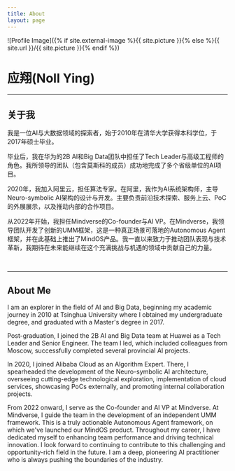 ```yaml
---
title: About
layout: page
---
```

![Profile Image]({% if site.external-image %}{{ site.picture }}{% else %}{{ site.url }}/{{ site.picture }}{% endif %})


<h1>应翔(Noll Ying)</h1>
<hr>
<h2>关于我</h2>
<p>我是一位AI与大数据领域的探索者，始于2010年在清华大学获得本科学位，于2017年硕士毕业。</p>
<p>毕业后，我在华为的2B AI和Big Data团队中担任了Tech Leader与高级工程师的角色。我所领导的团队（包含莫斯科的成员）成功地完成了多个省级单位的AI项目。</p>
<p>2020年，我加入阿里云，担任算法专家。在阿里，我作为AI系统架构师，主导Neuro-symbolic AI架构的设计与开发。主要负责前沿技术探索、服务上云、PoC的外展展示，以及推动内部的合作项目。</p>
<p>从2022年开始，我担任Mindverse的Co-founder与AI VP。在Mindverse，我领导团队开发了创新的UMM框架，这是一种真正场景可落地的Autonomous Agent框架，并在此基础上推出了MindOS产品。我一直以来致力于推动团队表现与技术革新，我期待在未来能继续在这个充满挑战与机遇的领域中贡献自己的力量。</p>
<br>
<hr>
<h2>About Me</h2>
<p>I am an explorer in the field of AI and Big Data, beginning my academic journey in 2010 at Tsinghua University where I obtained my undergraduate degree, and graduated with a Master's degree in 2017.</p>
<p>Post-graduation, I joined the 2B AI and Big Data team at Huawei as a Tech Leader and Senior Engineer. The team I led, which included colleagues from Moscow, successfully completed several provincial AI projects.</p>
<p>In 2020, I joined Alibaba Cloud as an Algorithm Expert. There, I spearheaded the development of the Neuro-symbolic AI architecture, overseeing cutting-edge technological exploration, implementation of cloud services, showcasing PoCs externally, and promoting internal collaboration projects.</p>
<p>From 2022 onward, I serve as the Co-founder and AI VP at Mindverse. At Mindverse, I guide the team in the development of an independent UMM framework. This is a truly actionable Autonomous Agent framework, on which we've launched our MindOS product. Throughout my career, I have dedicated myself to enhancing team performance and driving technical innovation. I look forward to continuing to contribute to this challenging and opportunity-rich field in the future. I am a deep, pioneering AI practitioner who is always pushing the boundaries of the industry.</p>


